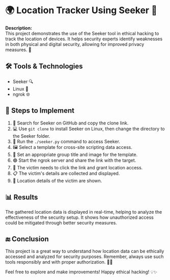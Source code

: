 <!DOCTYPE html>
<html>
<head>
</head>
<body>
    <h1>🌍 Location Tracker Using Seeker 📍</h1>
    <p>
        <strong>Description:</strong> <br>
        This project demonstrates the use of the Seeker tool in ethical hacking to track the location of devices. It helps security experts identify weaknesses in both physical and digital security, allowing for improved privacy measures. 🔐
    </p>
    <h2>🛠️ Tools & Technologies</h2>
    <ul>
        <li>Seeker 🔍</li>
        <li>Linux 🐧</li>
        <li>ngrok 🌐</li>
    </ul>
    <h2>🚀 Steps to Implement</h2>
    <ol>
        <li>🔗 Search for Seeker on GitHub and copy the clone link.</li>
        <li>💻 Use <code>git clone</code> to install Seeker on Linux, then change the directory to the Seeker folder.</li>
        <li>📂 Run the <code>./seeker.py</code> command to access Seeker.</li>
        <li>🖼️ Select a template for cross-site scripting data access.</li>
        <li>📝 Set an appropriate group title and image for the template.</li>
        <li>🟢 Start the ngrok server and share the link with the target.</li>
        <li>👤 The victim needs to click the link and grant location access.</li>
        <li>📋 The victim's details are collected and displayed.</li>
        <li>📍 Location details of the victim are shown.</li>
    </ol>
    <h2>📊 Results</h2>
    <p>The gathered location data is displayed in real-time, helping to analyze the effectiveness of the security setup. It shows how unauthorized access could be mitigated through better security measures.</p>
    <h2>🔚 Conclusion</h2>
    <p>
        This project is a great way to understand how location data can be ethically accessed and analyzed for security purposes. Remember, always use such tools responsibly and with proper authorization. 🤝🔏
    </p>
    <p>Feel free to explore and make improvements! Happy ethical hacking! 💡✨</p>
</body>
</html>
